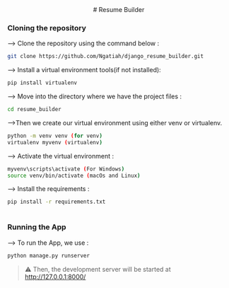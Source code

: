 <div align="center">
# Resume Builder
</div>

### Cloning the repository

--> Clone the repository using the command below :
```bash
git clone https://github.com/Ngatiah/django_resume_builder.git
```

--> Install a virtual environment tools(if not installed):
```bash
pip install virtualenv

```

--> Move into the directory where we have the project files : 
```bash
cd resume_builder

```

-->Then we create our virtual environment using either venv or virtualenv.
```bash
python -m venv venv (for venv)
virtualenv myvenv (virtualenv)

```

--> Activate the virtual environment :
```bash
myvenv\scripts\activate (For Windows)
source venv/bin/activate (macOs and Linux)


```
--> Install the requirements :
```bash
pip install -r requirements.txt

```

#

### Running the App

--> To run the App, we use :
```bash
python manage.py runserver

```

> ⚠ Then, the development server will be started at http://127.0.0.1:8000/


